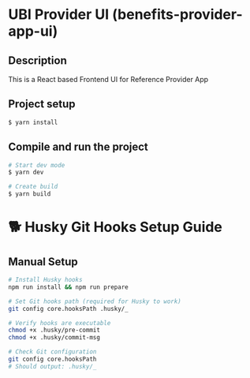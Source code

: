 # UBI Provider UI (benefits-provider-app-ui)

## Description
This is a React based Frontend UI for Reference Provider App

## Project setup
```bash
$ yarn install
```

## Compile and run the project
```bash
# Start dev mode
$ yarn dev

# Create build
$ yarn build
```

# 🐕 Husky Git Hooks Setup Guide

## Manual Setup

```bash
# Install Husky hooks
npm run install && npm run prepare

# Set Git hooks path (required for Husky to work)
git config core.hooksPath .husky/_

# Verify hooks are executable
chmod +x .husky/pre-commit
chmod +x .husky/commit-msg

# Check Git configuration
git config core.hooksPath
# Should output: .husky/_
```
